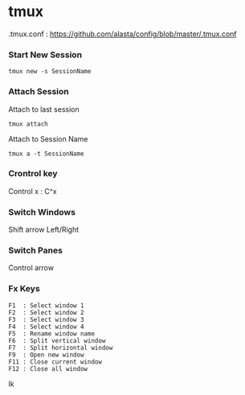 # tmux 

.tmux.conf : https://github.com/alasta/config/blob/master/.tmux.conf

### Start New Session
```
tmux new -s SessionName
```

### Attach Session
Attach to last session
```
tmux attach
```
  
Attach to Session Name  
```
tmux a -t SessionName
```

### Crontrol key

Control x : C^x 

### Switch Windows
Shift arrow Left/Right

### Switch Panes
Control arrow

### Fx Keys
```
F1  : Select window 1  
F2  : Select window 2  
F3  : Select window 3  
F4  : Select window 4  
F5  : Rename window name  
F6  : Split vertical window  
F7  : Split horizontal window   
F9  : Open new window  
F11 : Close current window  
F12 : Close all window
```
lk


